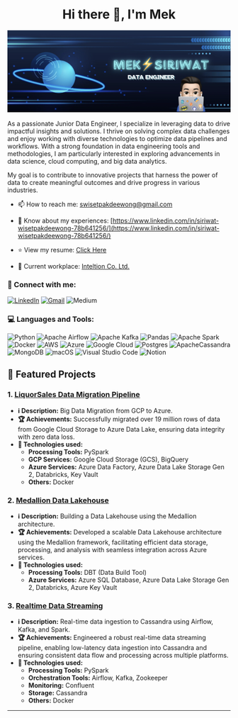 <h1 align="center">Hi there 👋, I'm Mek</h1>

<p align="center">
    <img src="pic/banner2.png" alt="Banner" />
</p>
<!-- <h2 align="center">Junior Data Engineer</h2> -->

<p align="left">
As a passionate Junior Data Engineer, I specialize in leveraging data to drive impactful insights and solutions. I thrive on solving complex data challenges and enjoy working with diverse technologies to optimize data pipelines and workflows. With a strong foundation in data engineering tools and methodologies, I am particularly interested in exploring advancements in data science, cloud computing, and big data analytics. 

My goal is to contribute to innovative projects that harness the power of data to create meaningful outcomes and drive progress in various industries.
</p>

- 📫 How to reach me: swisetpakdeewong@gmail.com

- 📄 Know about my experiences: [https://www.linkedin.com/in/siriwat-wisetpakdeewong-78b641256/](https://www.linkedin.com/in/siriwat-wisetpakdeewong-78b641256/)

- ⭐️ View my resume: [Click Here](https://drive.google.com/file/d/1UP6nrpnJiu_JMxbAWhsqxt13RWENKJbf/view?usp=sharing)

- 📍 Current workplace: [Inteltion Co. Ltd.](https://www.inteltion.com)

<h3 align="left">🔗 Connect with me:</h3>
<p align="left">

[![LinkedIn](https://img.shields.io/badge/linkedin-%230077B5.svg?style=for-the-badge&logo=linkedin&logoColor=white)](https://www.linkedin.com/in/siriwat-wisetpakdeewong-78b641256/)
[![Gmail](https://img.shields.io/badge/Gmail-D14836?style=for-the-badge&logo=gmail&logoColor=white)](mailto:swisetpakdeewong@gmail.com)
![Medium](https://img.shields.io/badge/Medium-12100E?style=for-the-badge&logo=medium&logoColor=white)
<!-- ![YouTube](https://img.shields.io/badge/YouTube-%23FF0000.svg?style=for-the-badge&logo=YouTube&logoColor=white) -->

<h3 align="left">💻 Languages and Tools:</h3>
<p align="left">

![Python](https://img.shields.io/badge/python-3670A0?style=for-the-badge&logo=python&logoColor=ffdd54)
![Apache Airflow](https://img.shields.io/badge/Apache%20Airflow-017CEE?style=for-the-badge&logo=Apache%20Airflow&logoColor=white)
![Apache Kafka](https://img.shields.io/badge/Apache%20Kafka-000?style=for-the-badge&logo=apachekafka)
![Pandas](https://img.shields.io/badge/pandas-%23150458.svg?style=for-the-badge&logo=pandas&logoColor=white)
![Apache Spark](https://img.shields.io/badge/Apache%20Spark-FDEE21?style=flat-square&logo=apachespark&logoColor=black)
![Docker](https://img.shields.io/badge/docker-%230db7ed.svg?style=for-the-badge&logo=docker&logoColor=white)
![AWS](https://img.shields.io/badge/AWS-%23FF9900.svg?style=for-the-badge&logo=amazon-aws&logoColor=white)
![Azure](https://img.shields.io/badge/azure-%230072C6.svg?style=for-the-badge&logo=microsoftazure&logoColor=white)
![Google Cloud](https://img.shields.io/badge/GoogleCloud-%234285F4.svg?style=for-the-badge&logo=google-cloud&logoColor=white)
![Postgres](https://img.shields.io/badge/postgres-%23316192.svg?style=for-the-badge&logo=postgresql&logoColor=white)
![ApacheCassandra](https://img.shields.io/badge/cassandra-%231287B1.svg?style=for-the-badge&logo=apache-cassandra&logoColor=white)
![MongoDB](https://img.shields.io/badge/MongoDB-%234ea94b.svg?style=for-the-badge&logo=mongodb&logoColor=white)
![macOS](https://img.shields.io/badge/mac%20os-000000?style=for-the-badge&logo=macos&logoColor=F0F0F0)
![Visual Studio Code](https://img.shields.io/badge/Visual%20Studio%20Code-0078d7.svg?style=for-the-badge&logo=visual-studio-code&logoColor=white)
![Notion](https://img.shields.io/badge/Notion-%23000000.svg?style=for-the-badge&logo=notion&logoColor=white)


## 🚀 Featured Projects

### 1. [<u>LiquorSales Data Migration Pipeline</u>](https://github.com/MekWiset/LiquorSales_Data_Migration_Pipeline)
- **ℹ️ Description:** Big Data Migration from GCP to Azure.
- **🏆 Achievements:** Successfully migrated over 19 million rows of data from Google Cloud Storage to Azure Data Lake, ensuring data integrity with zero data loss.
- **🎯 Technologies used:**
    - **Processing Tools:** PySpark
    - **GCP Services:** Google Cloud Storage (GCS), BigQuery
    - **Azure Services:** Azure Data Factory, Azure Data Lake Storage Gen 2, Databricks, Key Vault
    - **Others:** Docker

### 2. [<u>Medallion Data Lakehouse</u>](https://github.com/MekWiset/Medallion_DataLakehouse_project)
- **ℹ️ Description:** Building a Data Lakehouse using the Medallion architecture.
- **🏆 Achievements:** Developed a scalable Data Lakehouse architecture using the Medallion framework, facilitating efficient data storage, processing, and analysis with seamless integration across Azure services.
- **🎯 Technologies used:**
    - **Processing Tools:** DBT (Data Build Tool)
    - **Azure Services:** Azure SQL Database, Azure Data Lake Storage Gen 2, Databricks, Azure Key Vault

### 3. [<u>Realtime Data Streaming</u>](https://github.com/MekWiset/Realtime_Data_Streaming_project)
- **ℹ️ Description:** Real-time data ingestion to Cassandra using Airflow, Kafka, and Spark.
- **🏆 Achievements:** Engineered a robust real-time data streaming pipeline, enabling low-latency data ingestion into Cassandra and ensuring consistent data flow and processing across multiple platforms.
- **🎯 Technologies used:**
    - **Processing Tools:** PySpark
    - **Orchestration Tools:** Airflow, Kafka, Zookeeper
    - **Monitoring:** Confluent
    - **Storage:** Cassandra
    - **Others:** Docker
 
---
